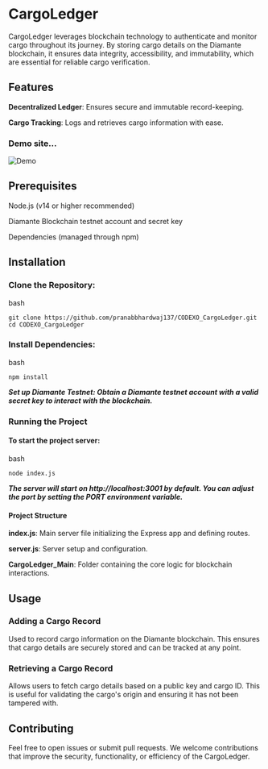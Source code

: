 # CargoLedger


CargoLedger leverages blockchain technology to authenticate and monitor cargo throughout its journey. By storing cargo details on the Diamante blockchain, it ensures data integrity, accessibility, and immutability, which are essential for reliable cargo verification.


## Features
**Decentralized Ledger**: Ensures secure and immutable record-keeping.

**Cargo Tracking**: Logs and retrieves cargo information with ease.

### Demo site...
![Demo](img/image.png)

## Prerequisites
Node.js (v14 or higher recommended)

Diamante Blockchain testnet account and secret key

Dependencies (managed through npm)

## Installation
### Clone the Repository:

bash

    git clone https://github.com/pranabbhardwaj137/CODEXO_CargoLedger.git
    cd CODEXO_CargoLedger
### Install Dependencies:

bash

    npm install

***Set up Diamante Testnet: Obtain a Diamante testnet account with a valid secret key to interact with the blockchain.***


### Running the Project
#### To start the project server:

bash

    node index.js
***The server will start on http://localhost:3001 by default. You can adjust the port by setting the PORT environment variable.***

#### Project Structure
**index.js**: Main server file initializing the Express app and defining routes.

**server.js**: Server setup and configuration.

**CargoLedger_Main**: Folder containing the core logic for blockchain interactions.


## Usage
### Adding a Cargo Record
Used to record cargo information on the Diamante blockchain. This ensures that cargo details are securely stored and can be tracked at any point.

### Retrieving a Cargo Record
Allows users to fetch cargo details based on a public key and cargo ID. This is useful for validating the cargo's origin and ensuring it has not been tampered with.

## Contributing
Feel free to open issues or submit pull requests. We welcome contributions that improve the security, functionality, or efficiency of the CargoLedger.



